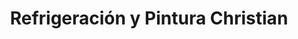 ---
title: "Refrigeración y Pintura Christian"
url: /usulutan/refrigeracion-y-pintura-christian/
shop: Allgemein
---